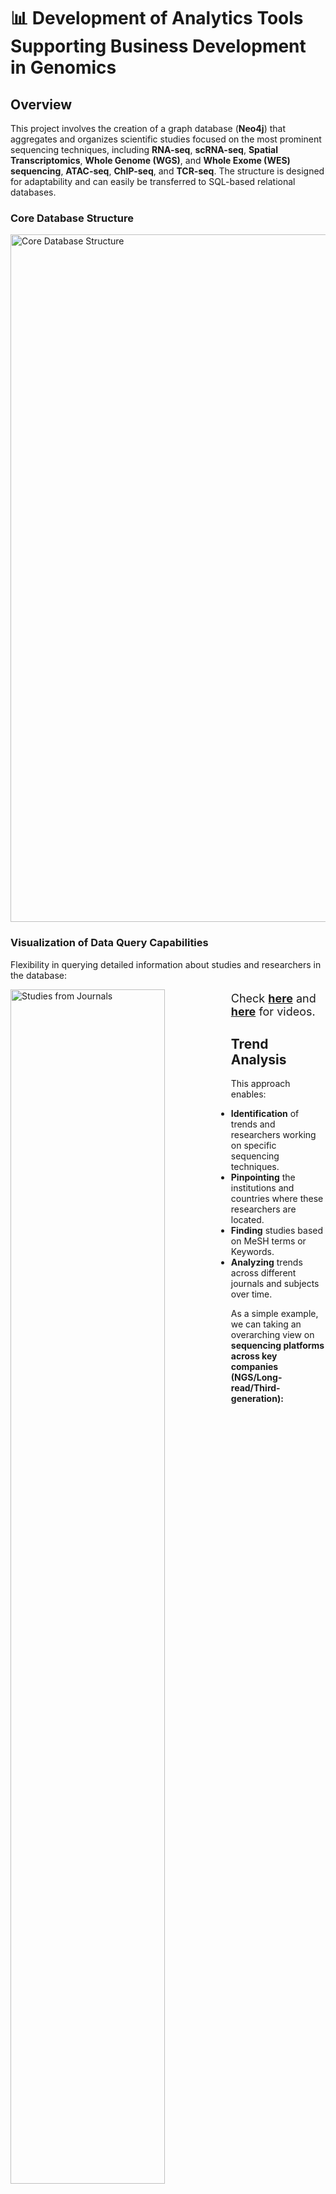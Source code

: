 # 📊 Development of Analytics Tools Supporting Business Development in Genomics


## Overview
This project involves the creation of a graph database (**Neo4j**) that aggregates and organizes scientific studies focused on the most prominent sequencing techniques, including **RNA-seq**, **scRNA-seq**, **Spatial Transcriptomics**, **Whole Genome (WGS)**, and **Whole Exome (WES) sequencing**, **ATAC-seq**, **ChIP-seq**, and **TCR-seq**. The structure is designed for adaptability and can easily be transferred to SQL-based relational databases.



### Core Database Structure
<img src="https://github.com/antiparticle25/genomic_data_solutions/blob/main/files/core_database.png?raw=true" width="1100" alt="Core Database Structure">

### Visualization of Data Query Capabilities
Flexibility in querying detailed information about studies and researchers in the database:

<div>
  <img src="https://github.com/antiparticle25/genomic_data_solutions/blob/main/files/general_to_study.gif?raw=true" alt="Studies from Journals" style="width: 70%; float: left;">
  <img src="https://github.com/antiparticle25/genomic_data_solutions/blob/main/files/country_to_study.gif?raw=true" alt="Researchers by Location" style="width: 70%; float: right;">
</div>

<p style="font-size: 18px;">Check <a href="https://drive.google.com/file/d/14Qx4DzydU5uWo9ttAsMsMSX_Tsiq3b6x/view?usp=drive_link"><strong>here</strong></a> and <a href="https://drive.google.com/file/d/1OgZKWGWOV03JPGYA-DNNbyjW1ZKa6eBg/view?usp=drive_link"><strong>here</strong></a> for videos.</p>

## Trend Analysis
This approach enables:
- **Identification** of trends and researchers working on specific sequencing techniques.
- **Pinpointing** the institutions and countries where these researchers are located.
- **Finding** studies based on MeSH terms or Keywords.
- **Analyzing** trends across different journals and subjects over time.

As a simple example, we can taking an overarching view on **sequencing platforms across key companies (NGS/Long-read/Third-generation):**

![Occurrences of Sequencing Companies](files/sequencing_companies.png)

...and also look at the evolution of their platforms...

<details>
  <summary><b>Sequencing Platforms Overview</b></summary>
  <p align="center">
    <img src="files/fig_bgi.png" alt="BGI Platform" width="20%">
    <img src="files/fig_illumina.png" alt="Illumina Platform" width="20%">
    <img src="files/fig_nanopore.png" alt="Nanopore Platform" width="20%">
    <img src="files/fig_pacbio.png" alt="PacBio Platform" width="20%">
    <img src="files/fig_thermofisher.png" alt="ThermoFisher Platform" width="20%">
  </p>
</details>

...or single-read/paired-end and Whole-genome vs Whole-Exon sequencing in a particular country, such as Germany.

<details>
  <summary><b>Single-read and Paired-end/WGS vs WES</b></summary>
  <p align="center">
    <img src="files/combined_bp.png" alt="Combined BasePair Analysis" width="30%">
    <img src="files/wgs_vs_wes_germany.png" alt="WGS vs WES in Germany" width="30%">
  </p>
</details>

**Single-cell and Spatial Transcriptomics:**

<p align="center">
  <img src="files/scRNA_seq_plot.png" alt="Combined BasePair Analysis" width="40%">
  <img src="files/spatial_transcriptomics_plot.png" alt="WGS vs WES in Germany" width="40%">
</p>


## Integration with LLM Tools
By utilizing an appropriate embedding model, each study can be represented in a high-dimensional space, eventually allowing for similarity assessments based on their content. This approach facilitates the identification of potential collaborators and competitors by leveraging the relationships and research focus of individual researchers.

### Visualization
Dimensionality reduction (UMAP) of a subset of scRNA-seq studies in Europe provides a visual representation of the data clustering, in this case COVID-19 and remaining studies

<img src="https://github.com/antiparticle25/genomic_data_solutions/blob/main/files/scRNA_covid.png?raw=true" width="600" alt="UMAP Visualization of scRNA-seq Studies">

### Automated Business Messaging
Through prompt engineering, it is possible to generate automated business messages tailored to specific research topics. Here's a **zero-shot** example using an outdated LLM:


> **Subject: Enhancing Your Research on Intestinal Treg Functions**
>
> Dear Dr. Researcher,
>
> I hope this message finds you well. I recently had the opportunity to delve into your compelling research on immune microniches shaping intestinal Treg function. The insights your team provides on the cellular dynamics and spatial compartmentalization in the gut are not only fascinating but also pivotal to advancing our understanding of immune tolerance.
>
> Your innovative approach using in vivo live imaging alongside photo-activation-guided single-cell RNA sequencing and spatial transcriptomics offers a remarkable view into the interaction dynamics within the intestinal lamina propria. I am particularly impressed by your findings on how eTreg cells stabilize within their microniche and how inflammation can disrupt this crucial balance, emphasizing the importance of spatial analysis in immunology.
>
> At Genomics, we specialize in enhancing research such as yours through our advanced sequencing capabilities and comprehensive bioinformatics solutions. Our expertise in spatial transcriptomics aligns seamlessly with your research needs, offering you refined tools and methodologies to further explore and visualize cellular interactions in complex tissues.
>
> We would be thrilled to discuss how our services can support and expand the capabilities of your research. Please feel free to reach out to me directly at genomics@genomics or call me at 31415926 to arrange a meeting where we can discuss this in more detail.
>
> Best regards,
> 
> John Polymerase
> 
> Genomics



## Business Development Applications  
By linking this structured data and similarity analysis with large language models (LLMs), the developed system enables:  

- **Expenditure Insights and Forecasting**  
  Leverage historical trends to estimate and forecast research expenditures by subject, region, or institution. Identify high-growth areas to prioritize client engagement and tailor sales strategies to align with future research investments.  

- **Automated Lead Generation**  
  Identify and rank potential leads based on their research interests, funding levels, and publication history. Automatically generate personalized outreach messages for researchers and institutions, ensuring targeted and impactful communication.  

- **Strategic Market Expansion**  
  Analyze research activity and funding data to pinpoint emerging markets, underfunded areas with high collaboration potential, and new geographic opportunities. Develop focused strategies to penetrate new regions or scientific niches.  

- **Optimized Resource Allocation**  
  Equip business representatives with actionable insights, such as expenditure trends, competitor activity, and institution profiles, to prepare for client meetings. Enhance efficiency by directing resources to high-impact clients, subjects, or regions.  



## Future Enhancements  
Planned upgrades include:  

- **Natural Language Interface**  
  Enable users to query the database using natural language, making data retrieval more intuitive and accessible for non-technical users.  

- **Equipment and Reagent Cataloging**  
  A fine-tuned model for named entity recognition to catalog equipment and reagents (e.g., sequencing machines and library preparation kits), providing detailed insights into their usage across institutes and research subjects.  

- **Chatbot Development**  
  Develop a chatbot capable of advising on sequencing services and recommending techniques tailored to specific research needs, streamlining client support and engagement.  

- **Expansion into Synthetic Biology (SynBio)/Sanger Sequencing**  

